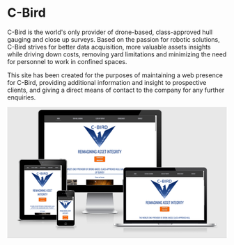 # C-Bird

C-Bird is the world's only provider of drone-based, class-approved hull gauging and close up surveys. Based on the passion for robotic solutions, C-Bird strives for better data acquisition, more valuable assets insights while driving down costs, removing yard limitations and minimizing the need for personnel to work in confined spaces.

This site has been created for the purposes of maintaining a web presence for C-Bird, providing additional information and insight to prospective clients, and giving a direct means of contact to the company for any further enquiries.

![Responsive Mockup](/assets/media/c-bird_mockup.png)